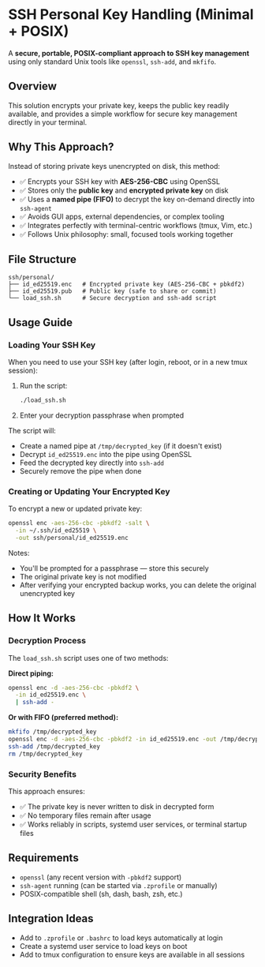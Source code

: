 # SSH Personal Key Handling (Minimal + POSIX)

A **secure, portable, POSIX-compliant approach to SSH key management** using only standard Unix tools like `openssl`, `ssh-add`, and `mkfifo`.

## Overview

This solution encrypts your private key, keeps the public key readily available, and provides a simple workflow for secure key management directly in your terminal.

## Why This Approach?

Instead of storing private keys unencrypted on disk, this method:

- ✅ Encrypts your SSH key with **AES-256-CBC** using OpenSSL
- ✅ Stores only the **public key** and **encrypted private key** on disk
- ✅ Uses a **named pipe (FIFO)** to decrypt the key on-demand directly into `ssh-agent`
- ✅ Avoids GUI apps, external dependencies, or complex tooling
- ✅ Integrates perfectly with terminal-centric workflows (tmux, Vim, etc.)
- ✅ Follows Unix philosophy: small, focused tools working together

## File Structure

```
ssh/personal/
├── id_ed25519.enc   # Encrypted private key (AES-256-CBC + pbkdf2)
├── id_ed25519.pub   # Public key (safe to share or commit)
└── load_ssh.sh      # Secure decryption and ssh-add script
```

## Usage Guide

### Loading Your SSH Key

When you need to use your SSH key (after login, reboot, or in a new tmux session):

1. Run the script:
   ```sh
   ./load_ssh.sh
   ```

2. Enter your decryption passphrase when prompted

The script will:
- Create a named pipe at `/tmp/decrypted_key` (if it doesn't exist)
- Decrypt `id_ed25519.enc` into the pipe using OpenSSL
- Feed the decrypted key directly into `ssh-add`
- Securely remove the pipe when done

### Creating or Updating Your Encrypted Key

To encrypt a new or updated private key:

```sh
openssl enc -aes-256-cbc -pbkdf2 -salt \
  -in ~/.ssh/id_ed25519 \
  -out ssh/personal/id_ed25519.enc
```

Notes:
- You'll be prompted for a passphrase — store this securely
- The original private key is not modified
- After verifying your encrypted backup works, you can delete the original unencrypted key

## How It Works

### Decryption Process

The `load_ssh.sh` script uses one of two methods:

**Direct piping:**
```sh
openssl enc -d -aes-256-cbc -pbkdf2 \
  -in id_ed25519.enc \
  | ssh-add -
```

**Or with FIFO (preferred method):**
```sh
mkfifo /tmp/decrypted_key
openssl enc -d -aes-256-cbc -pbkdf2 -in id_ed25519.enc -out /tmp/decrypted_key &
ssh-add /tmp/decrypted_key
rm /tmp/decrypted_key
```

### Security Benefits

This approach ensures:
- ✅ The private key is never written to disk in decrypted form
- ✅ No temporary files remain after usage
- ✅ Works reliably in scripts, systemd user services, or terminal startup files

## Requirements

- `openssl` (any recent version with `-pbkdf2` support)
- `ssh-agent` running (can be started via `.zprofile` or manually)
- POSIX-compatible shell (sh, dash, bash, zsh, etc.)

## Integration Ideas

- Add to `.zprofile` or `.bashrc` to load keys automatically at login
- Create a systemd user service to load keys on boot
- Add to tmux configuration to ensure keys are available in all sessions
